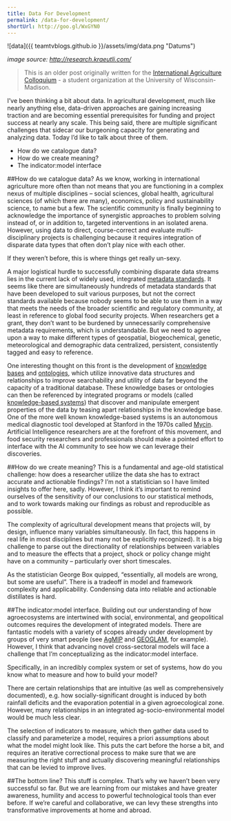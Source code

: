 ```yaml
---
title: Data For Development
permalink: /data-for-development/
shortUrl: http://goo.gl/WxGYN0
---
```


![data]({{ teamtvblogs.github.io }}/assets/img/data.png "Datums")

_image source: http://research.kraeutli.com/_
> This is an older post originally written for the <a href="iacmadison.org">International Agriculture Colloquium</a> - a student organization at the University of Wisconsin-Madison.

I’ve been thinking a bit about data. In agricultural development, much like nearly anything else, data-driven approaches are gaining increasing traction and are becoming essential prerequisites for funding and project success at nearly any scale. This being said, there are multiple significant challenges that sidecar our burgeoning capacity for generating and analyzing data. Today I’d like to talk about three of them.

* How do we catalogue data?
* How do we create meaning?
* The indicator:model interface

##How do we catalogue data?
As we know, working in international agriculture more often than not means that you are functioning in a complex nexus of multiple disciplines – social sciences, global health, agricultural sciences (of which there are many), economics, policy and sustainability science, to name but a few. The scientific community is finally beginning to acknowledge the importance of synergistic approaches to problem solving instead of, or in addition to, targeted interventions in an isolated arena. However, using data to direct, course-correct and evaluate multi-disciplinary projects is challenging because it requires integration of disparate data types that often don’t play nice with each other.

If they weren’t before, this is where things get really un-sexy.

A major logistical hurdle to successfully combining disparate data streams lies in the current lack of widely used, integrated <a href="http://www.dcc.ac.uk/resources/briefing-papers/standards-watch-papers/what-are-metadata-standards">metadata standards</a>. It seems like there are simultaneously hundreds of metadata standards that have been developed to suit various purposes, but not the correct standards available because nobody seems to be able to use them in a way that meets the needs of the broader scientific and regulatory community, at least in reference to global food security projects. When researchers get a grant, they don’t want to be burdened by unnecessarily comprehensive metadata requirements, which is understandable. But we need to agree upon a way to make different types of geospatial, biogeochemical, genetic, meteorological and demographic data centralized, persistent, consistently tagged and easy to reference.

One interesting thought on this front is the development of <a href="http://en.wikipedia.org/wiki/Knowledge_base">knowledge bases</a> and <a href="http://en.wikipedia.org/wiki/Ontology_(information_science)">ontologies</a>, which utilize innovative data structures and relationships to improve searchability and utility of data far beyond the capacity of a traditional database. These knowledge bases or ontologies can then be referenced by integrated programs or models (called <a href="http://en.wikipedia.org/wiki/Knowledge-based_systems">knowledge-based systems</a>) that discover and manipulate emergent properties of the data by teasing apart relationships in the knowledge base. One of the more well known knowledge-based systems is an autonomous medical diagnostic tool developed at Stanford in the 1970s called <a href="https://www.amia.org/staff/eshortliffe/Buchanan-Shortliffe-1984/MYCIN%20Book.htm">Mycin</a>. Artificial Intelligence researchers are at the forefront of this movement, and food security researchers and professionals should make a pointed effort to interface with the AI community to see how we can leverage their discoveries.


##How do we create meaning?
This is a fundamental and age-old statistical challenge: how does a researcher utilize the data she has to extract accurate and actionable findings? I’m not a statistician so I have limited insights to offer here, sadly. However, I think it’s important to remind ourselves of the sensitivity of our conclusions to our statistical methods, and to work towards making our findings as robust and reproducible as possible.

The complexity of agricultural development means that projects will, by design, influence many variables simultaneously. (In fact, this happens in real life in most disciplines but many not be explicitly recognized). It is a big challenge to parse out the directionality of relationships between variables and to measure the effects that a project, shock or policy change might have on a community – particularly over short timescales.

As the statistician George Box quipped, “essentially, all models are wrong, but some are useful”. There is a tradeoff in model and framework complexity and applicability. Condensing data into reliable and actionable distillates is hard.

 

##The indicator:model interface.
Building out our understanding of how agroecosystems are intertwined with social, environmental, and geopolitical outcomes requires the development of integrated models. There are fantastic models with a variety of scopes already under development by groups of very smart people (see <a href="http://www.agmip.org/">AgMIP</a> and <a href="http://geoglam-crop-monitor.org/">GEOGLAM</a>, for example). However, I think that advancing novel cross-sectoral models will face a challenge that I’m conceptualizing as the indicator:model interface.

Specifically, in an incredibly complex system or set of systems, how do you know what to measure and how to build your model?

There are certain relationships that are intuitive (as well as comprehensively documented), e.g. how socially-significant drought is induced by both rainfall deficits and the evaporation potential in a given agroecological zone. However, many relationships in an integrated ag-socio-environmental model would be much less clear.

The selection of indicators to measure, which then gather data used to classify and parameterize a model, requires a priori assumptions about what the model might look like. This puts the cart before the horse a bit, and requires an iterative correctional process to make sure that we are measuring the right stuff and actually discovering meaningful relationships that can be levied to improve lives.

##The bottom line?
This stuff is complex. That’s why we haven’t been very successful so far. But we are learning from our mistakes and have greater awareness, humility and access to powerful technological tools than ever before. If we’re careful and collaborative, we can levy these strengths into transformative improvements at home and abroad.